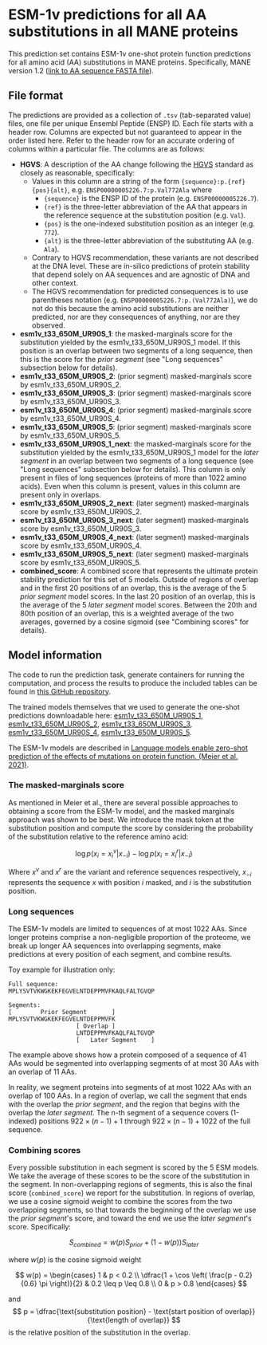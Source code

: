 # ESM-1v predictions for all AA substitutions in all MANE proteins

This prediction set contains ESM-1v one-shot protein function predictions for all amino acid (AA) substitutions in MANE proteins.
Specifically, MANE version 1.2 ([link to AA sequence FASTA file](https://ftp.ncbi.nlm.nih.gov/refseq/MANE/MANE_human/release_1.2/MANE.GRCh38.v1.2.ensembl_protein.faa.gz)).

## File format

The predictions are provided as a collection of `.tsv` (tab-separated value) files, one file per unique Ensembl Peptide (ENSP) ID.
Each file starts with a header row.
Columns are expected but not guaranteed to appear in the order listed here.
Refer to the header row for an accurate ordering of columns within a particular file.
The columns are as follows:

* **HGVS**: A description of the AA change following the [HGVS](https://varnomen.hgvs.org/recommendations/protein/variant/substitution/) standard as closely as reasonable, specifically:
    * Values in this column are a string of the form `{sequence}:p.{ref}{pos}{alt}`, e.g. `ENSP00000005226.7:p.Val772Ala` where
        * `{sequence}` is the ENSP ID of the protein (e.g. `ENSP00000005226.7`).
        * `{ref}` is the three-letter abbreviation of the AA that appears in the reference sequence at the substitution position (e.g. `Val`).
        * `{pos}` is the one-indexed substitution position as an integer (e.g. `772`).
        * `{alt}` is the three-letter abbreviation of the substituting AA (e.g. `Ala`).
    * Contrary to HGVS recommendation, these variants are not described at the DNA level. These are in-silico predictions of protein stability that depend solely on AA sequences and are agnostic of DNA and other context.
    * The HGVS recommendation for predicted consequences is to use parentheses notation (e.g. `ENSP00000005226.7:p.(Val772Ala)`), we do not do this because the amino acid substitutions are neither predicted, nor are they consequences of anything, nor are they observed.
* **esm1v_t33_650M_UR90S_1**: the masked-marginals score for the substitution yielded by the esm1v_t33_650M_UR90S_1 model. If this position is an overlap between two segments of a long sequence, then this is the score for the *prior segment* (see "Long sequences" subsection below for details).
* **esm1v_t33_650M_UR90S_2**: (prior segment) masked-marginals score by esm1v_t33_650M_UR90S_2.
* **esm1v_t33_650M_UR90S_3**: (prior segment) masked-marginals score by esm1v_t33_650M_UR90S_3.
* **esm1v_t33_650M_UR90S_4**: (prior segment) masked-marginals score by esm1v_t33_650M_UR90S_4.
* **esm1v_t33_650M_UR90S_5**: (prior segment) masked-marginals score by esm1v_t33_650M_UR90S_5.
* **esm1v_t33_650M_UR90S_1_next**: the masked-marginals score for the substitution yielded by the esm1v_t33_650M_UR90S_1 model for the *later segment* in an overlap between two segments of a long sequence (see "Long sequences" subsection below for details). This column is only present in files of long sequences (proteins of more than 1022 amino acids). Even when this column is present, values in this column are present only in overlaps.
* **esm1v_t33_650M_UR90S_2_next**: (later segment) masked-marginals score by esm1v_t33_650M_UR90S_2.
* **esm1v_t33_650M_UR90S_3_next**: (later segment) masked-marginals score by esm1v_t33_650M_UR90S_3.
* **esm1v_t33_650M_UR90S_4_next**: (later segment) masked-marginals score by esm1v_t33_650M_UR90S_4.
* **esm1v_t33_650M_UR90S_5_next**: (later segment) masked-marginals score by esm1v_t33_650M_UR90S_5.
* **combined_score**: A combined score that represents the ultimate protein stability prediction for this set of 5 models. Outside of regions of overlap and in the first 20 positions of an overlap, this is the average of the 5 *prior segment* model scores. In the last 20 position of an overlap, this is the average of the 5 *later segment* model scores. Between the 20th and 80th position of an overlap, this is a weighted average of the two averages, governed by a cosine sigmoid (see "Combining scores" for details).

## Model information

The code to run the prediction task, generate containers for running the computation, and process the results to produce the included tables can be found in [this GitHub repository](https://github.com/Craven-Biostat-Lab/esm-1v-workflow/).

The trained models themselves that we used to generate the one-shot predictions downloadable here:
[esm1v_t33_650M_UR90S_1](https://dl.fbaipublicfiles.com/fair-esm/models/esm1v_t33_650M_UR90S_1.pt),
[esm1v_t33_650M_UR90S_2](https://dl.fbaipublicfiles.com/fair-esm/models/esm1v_t33_650M_UR90S_2.pt),
[esm1v_t33_650M_UR90S_3](https://dl.fbaipublicfiles.com/fair-esm/models/esm1v_t33_650M_UR90S_3.pt),
[esm1v_t33_650M_UR90S_4](https://dl.fbaipublicfiles.com/fair-esm/models/esm1v_t33_650M_UR90S_4.pt),
[esm1v_t33_650M_UR90S_5](https://dl.fbaipublicfiles.com/fair-esm/models/esm1v_t33_650M_UR90S_5.pt).

The ESM-1v models are described in [Language models enable zero-shot prediction of the effects of mutations on protein function. (Meier et al. 2021)](https://doi.org/10.1101/2021.07.09.450648).

### The masked-marginals score

As mentioned in Meier et al., there are several possible approaches to obtaining a score from the ESM-1v model, and the masked marginals approach was shown to be best.
We introduce the mask token at the substitution position and compute the score by considering the probability of the substitution relative to the reference amino acid:

$$ \log p( x_i = x_i^v | x_{-i} ) - \log p( x_i = x_i^r | x_{-i} ) $$

Where $x^v$ and $x^r$ are the variant and reference sequences respectively, $x_{-i}$ represents the sequence $x$ with position $i$ masked, and $i$ is the substitution position.

### Long sequences

The ESM-1v models are limited to sequences of at most 1022 AAs.
Since longer proteins comprise a non-negligible proportion of the proteome, we break up longer AA sequences into overlapping segments, make predictions at every position of each segment, and combine results.

Toy example for illustration only:
```
Full sequence:
MPLYSVTVKWGKEKFEGVELNTDEPPMVFKAQLFALTGVQP

Segments:
[        Prior Segment       ]
MPLYSVTVKWGKEKFEGVELNTDEPPMVFK
                   [ Overlap ]
                   LNTDEPPMVFKAQLFALTGVQP
                   [   Later Segment    ]                              
```
The example above shows how a protein composed of a sequence of 41 AAs would be segmented into overlapping segments of at most 30 AAs with an overlap of 11 AAs.

In reality, we segment proteins into segments of at most 1022 AAs with an overlap of 100 AAs.
In a region of overlap, we call the segment that ends with the overlap the *prior segment*, and the region that begins with the overlap the *later segment*.
The n-th segment of a sequence covers (1-indexed) positions $922\times(n-1)+1$ through $922\times(n-1) + 1022$ of the full sequence.

### Combining scores

Every possible substitution in each segment is scored by the 5 ESM models.
We take the average of these scores to be the score of the substitution in the segment.
In non-overlapping regions of segments, this is also the final score (`combined_score`) we report for the substitution.
In regions of overlap, we use a cosine sigmoid weight to combine the scores from the two overlapping segments, so that towards the beginning of the overlap we use the *prior segment*'s score, and toward the end we use the *later segment*'s score.
Specifically:

$$ S_{combined} = w(p) S_{prior} + (1-w(p)) S_{later} $$

where $w(p)$ is the cosine sigmoid weight

$$ w(p) = \begin{cases}
1 & p < 0.2 \\
\dfrac{1 + \cos \left( \frac{p - 0.2}{0.6} \pi \right)}{2} & 0.2 \leq p \leq 0.8 \\
0 & p > 0.8 \end{cases} $$

and
$$ p = \dfrac{\text{substitution position} - \text{start position of overlap}}{\text{length of overlap}} $$
is the relative position of the substitution in the overlap.
